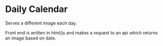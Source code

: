 # Daily Calendar
Serves a different image each day.

Front end is written in html/js and makes a request to an api which returns an image based on date.
